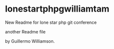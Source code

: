 # lonestartphpgwilliamtam
New Readme for lone star php git conference

another Readme file

by Guillermo Williamson.
